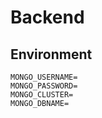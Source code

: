 # Backend

## Environment

```.env
MONGO_USERNAME=
MONGO_PASSWORD=
MONGO_CLUSTER=
MONGO_DBNAME=
```

